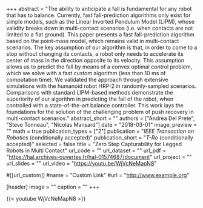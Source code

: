 +++
abstract = "The  ability  to  anticipate  a  fall  is  fundamental  for any  robot  that  has  to  balance.  Currently,  fast  fall-prediction algorithms  only  exist  for  simple  models,  such  as  the  Linear Inverted  Pendulum  Model  (LIPM),  whose  validity  breaks  down in multi-contact scenarios (i.e. when contacts are not limited to a flat ground). This paper presents a fast fall-prediction algorithm based  on  the  point-mass  model,  which  remains  valid  in  multi-contact  scenarios.  The  key  assumption  of  our  algorithm  is  that, in  order  to  come  to  a  stop  without  changing  its  contacts,  a robot only needs to accelerate its center of mass in the direction opposite to its velocity. This assumption allows us to predict the fall by means of a convex optimal control problem, which we solve with  a  fast  custom  algorithm  (less  than  10  ms  of  computation time).  We  validated  the  approach  through  extensive  simulations with the humanoid robot HRP-2 in randomly-sampled scenarios. Comparisons  with  standard  LIPM-based  methods  demonstrate the  superiority  of  our  algorithm  in  predicting  the  fall  of  the robot, when controlled with a state-of-the-art balance controller. This work lays the foundations for the solution of the challenging problem  of  push  recovery  in  multi-contact  scenarios."
abstract_short = ""
authors = ["Andrea Del Prete", "Steve Tonneau", "Nicolas Mansard"]
date = "2018-03-01"
image_preview = ""
math = true
publication_types = ["2"]
publication = "*IEEE Transaction on Robotics* (conditionally accepted)"
publication_short = "*T-Ro* (conditionally accepted)"
selected = false
title = "Zero Step Capturability for Legged Robots in Multi Contact"
url_code = ""
url_dataset = ""
url_pdf = "https://hal.archives-ouvertes.fr/hal-01574687/document"
url_project = ""
url_slides = ""
url_video = "https://youtu.be/WjVcNeMapN8"

#[[url_custom]]
#name = "Custom Link"
#url = "http://www.example.org"

[header]
image = ""
caption = ""
+++

{{< youtube WjVcNeMapN8 >}}